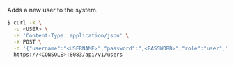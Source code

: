 Adds a new user to the system.

```bash
$ curl -k \
  -u <USER> \
  -H 'Content-Type: application/json' \
  -X POST \
  -d '{"username":"<USERNAME>","password":",<PASSWORD>","role":"user","authType":"basic","projects":[],"collections":["All"]}' \
  https://<CONSOLE>:8083/api/v1/users
```
